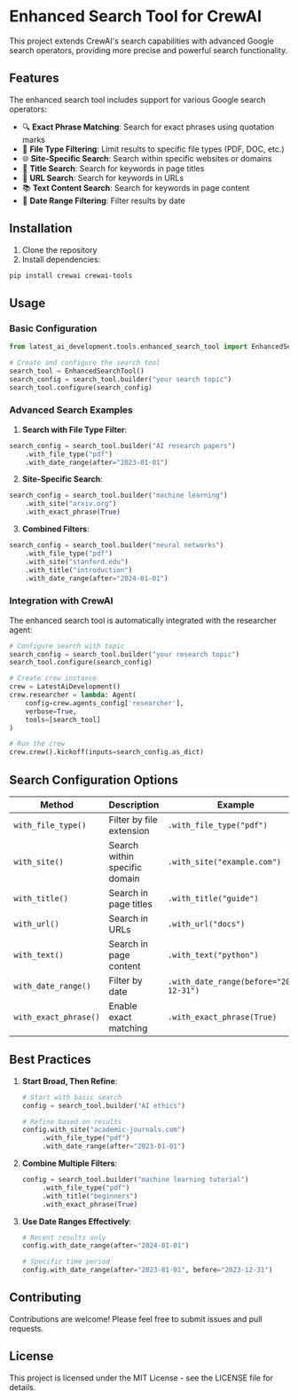 # Enhanced Search Tool for CrewAI

This project extends CrewAI's search capabilities with advanced Google search operators, providing more precise and powerful search functionality.

## Features

The enhanced search tool includes support for various Google search operators:

- 🔍 **Exact Phrase Matching**: Search for exact phrases using quotation marks
- 📄 **File Type Filtering**: Limit results to specific file types (PDF, DOC, etc.)
- 🌐 **Site-Specific Search**: Search within specific websites or domains
- 📝 **Title Search**: Search for keywords in page titles
- 🔗 **URL Search**: Search for keywords in URLs
- 📚 **Text Content Search**: Search for keywords in page content
- 📅 **Date Range Filtering**: Filter results by date

## Installation

1. Clone the repository
2. Install dependencies:
```bash
pip install crewai crewai-tools
```

## Usage

### Basic Configuration

```python
from latest_ai_development.tools.enhanced_search_tool import EnhancedSearchTool

# Create and configure the search tool
search_tool = EnhancedSearchTool()
search_config = search_tool.builder("your search topic")
search_tool.configure(search_config)
```

### Advanced Search Examples

1. **Search with File Type Filter**:
```python
search_config = search_tool.builder("AI research papers")
    .with_file_type("pdf")
    .with_date_range(after="2023-01-01")
```

2. **Site-Specific Search**:
```python
search_config = search_tool.builder("machine learning")
    .with_site("arxiv.org")
    .with_exact_phrase(True)
```

3. **Combined Filters**:
```python
search_config = search_tool.builder("neural networks")
    .with_file_type("pdf")
    .with_site("stanford.edu")
    .with_title("introduction")
    .with_date_range(after="2024-01-01")
```

### Integration with CrewAI

The enhanced search tool is automatically integrated with the researcher agent:

```python
# Configure search with topic
search_config = search_tool.builder("your research topic")
search_tool.configure(search_config)

# Create crew instance
crew = LatestAiDevelopment()
crew.researcher = lambda: Agent(
    config=crew.agents_config['researcher'],
    verbose=True,
    tools=[search_tool]
)

# Run the crew
crew.crew().kickoff(inputs=search_config.as_dict)
```

## Search Configuration Options

| Method | Description | Example |
|--------|-------------|---------|
| `with_file_type()` | Filter by file extension | `.with_file_type("pdf")` |
| `with_site()` | Search within specific domain | `.with_site("example.com")` |
| `with_title()` | Search in page titles | `.with_title("guide")` |
| `with_url()` | Search in URLs | `.with_url("docs")` |
| `with_text()` | Search in page content | `.with_text("python")` |
| `with_date_range()` | Filter by date | `.with_date_range(before="2024-12-31")` |
| `with_exact_phrase()` | Enable exact matching | `.with_exact_phrase(True)` |

## Best Practices

1. **Start Broad, Then Refine**:
   ```python
   # Start with basic search
   config = search_tool.builder("AI ethics")
   
   # Refine based on results
   config.with_site("academic-journals.com")
        .with_file_type("pdf")
        .with_date_range(after="2023-01-01")
   ```

2. **Combine Multiple Filters**:
   ```python
   config = search_tool.builder("machine learning tutorial")
        .with_file_type("pdf")
        .with_title("beginners")
        .with_exact_phrase(True)
   ```

3. **Use Date Ranges Effectively**:
   ```python
   # Recent results only
   config.with_date_range(after="2024-01-01")
   
   # Specific time period
   config.with_date_range(after="2023-01-01", before="2023-12-31")
   ```

## Contributing

Contributions are welcome! Please feel free to submit issues and pull requests.

## License

This project is licensed under the MIT License - see the LICENSE file for details.

